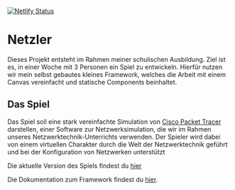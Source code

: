 [![Netlify Status](https://api.netlify.com/api/v1/badges/e39c2ef7-ae80-49ed-a084-6cacabaf3c94/deploy-status)](https://app.netlify.com/sites/netzler/deploys)

# Netzler
Dieses Projekt entsteht im Rahmen meiner schulischen Ausbildung. Ziel ist es, in einer Woche mit 3 Personen ein Spiel zu entwickeln.
Hierfür nutzen wir mein selbst gebautes kleines Framework, welches die Arbeit mit einem Canvas vereinfacht und statische Components beinhaltet.

## Das Spiel
Das Spiel soll eine stark vereinfachte Simulation von [Cisco Packet Tracer](https://www.netacad.com/courses/packet-tracer) darstellen, einer Software zur Netzwerksimulation, die wir im Rahmen unseres Netzwerktechnik-Unterrichts verwenden. Der Spieler wird dabei von einem virtuellen Charakter durch die Welt der Netzwerktechnik geführt und bei der Konfiguration von Netzwerken unterstützt

Die aktuelle Version des Spiels findest du [hier](https://rbz-netzler.de)

Die Dokumentation zum Framework findest du [hier](https://github.com/Madu-de/madu-framework/blob/main/README.md).